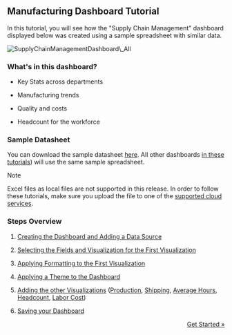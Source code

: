## Manufacturing Dashboard Tutorial

In this tutorial, you will see how the "Supply Chain Management"
dashboard displayed below was created using a sample spreadsheet with
similar data.

<img src="images/SupplyChainManagementDashboard_All.png" alt="SupplyChainManagementDashboard\_All" class="responsive-img"/>

### What's in this dashboard?

  - Key Stats across departments

  - Manufacturing trends

  - Quality and costs

  - Headcount for the workforce

### Sample Datasheet

You can download the sample datasheet
[here](https://download.infragistics.com/reportplus/help/samples/Reveal_Dashboard_Tutorials.xlsx).
All other dashboards [in these tutorials](~/en/dashboard-tutorials/overview.md)) will use
the same sample spreadsheet.

>[!NOTE]
>Excel files as local files are not supported in this release. In order to follow these tutorials, make sure you upload the file to one of the
[supported cloud services](data-sources.md).

### Steps Overview

1.  [Creating the Dashboard and Adding a Data Source](creating-the-dashboard.md)

2.  [Selecting the Fields and Visualization for the First Visualization](selecting-data-visualization.md)

3.  [Applying Formatting to the First Visualization](applying-formatting-visualization.md)

4.  [Applying a Theme to the Dashboard](applying-theme.md)

5.  [Adding the other Visualizations](adding-other-visualizations.md)
    ([Production](adding-other-visualizations.html#production),
    [Shipping](adding-other-visualizations.html#shipping),
    [Average Hours](adding-other-visualizations.html#average-hours),
    [Headcount](adding-other-visualizations.html#headcount),
    [Labor Cost](adding-other-visualizations.html#labor-cost))

6.  [Saving your Dashboard](saving-dashboard.md)

<style>
.previous {
    text-align: left
}

.next {
    float: right
}

</style>

<a href="creating-the-dashboard.md" class="next">Get Started &raquo;</a>
